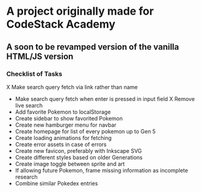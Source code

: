 # A project originally made for CodeStack Academy
## A soon to be revamped version of the vanilla HTML/JS version

### Checklist of Tasks
X Make search query fetch via link rather than name
*   Make search query fetch when enter is pressed in input field
X Remove live search
* Add favorite Pokemon to localStorage
* Create sidebar to show favorited Pokemon
* Create new hamburger menu for navbar
* Create homepage for list of every pokemon up to Gen 5
* Create loading animations for fetching
* Create error assets in case of errors
* Create new favicon, preferably with Inkscape SVG
* Create different styles based on older Generations
* Create image toggle between sprite and art
* If allowing future Pokemon, frame missing information as incomplete research
* Combine similar Pokedex entries